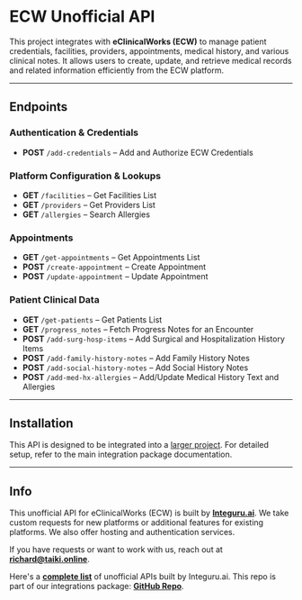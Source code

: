 # **ECW Unofficial API**
This project integrates with **eClinicalWorks (ECW)** to manage patient credentials, facilities, providers, appointments, medical history, and various clinical notes. It allows users to create, update, and retrieve medical records and related information efficiently from the ECW platform.

---

## **Endpoints**

### **Authentication & Credentials**
-   **POST** `/add-credentials` – Add and Authorize ECW Credentials

### **Platform Configuration & Lookups**
-   **GET** `/facilities` – Get Facilities List
-   **GET** `/providers` – Get Providers List
-   **GET** `/allergies` – Search Allergies

### **Appointments**
-   **GET** `/get-appointments` – Get Appointments List
-   **POST** `/create-appointment` – Create Appointment
-   **POST** `/update-appointment` – Update Appointment

### **Patient Clinical Data**
-   **GET** `/get-patients` – Get Patients List
-   **GET** `/progress_notes` – Fetch Progress Notes for an Encounter
-   **POST** `/add-surg-hosp-items` – Add Surgical and Hospitalization History Items
-   **POST** `/add-family-history-notes` – Add Family History Notes
-   **POST** `/add-social-history-notes` – Add Social History Notes
-   **POST** `/add-med-hx-allergies` – Add/Update Medical History Text and Allergies

---

## **Installation**
This API is designed to be integrated into a [larger project](https://github.com/Unofficial-APIs/Integrations). For detailed setup, refer to the main integration package documentation.

---

## **Info**
This unofficial API for eClinicalWorks (ECW) is built by **[Integuru.ai](https://integuru.ai/)**. We take custom requests for new platforms or additional features for existing platforms. We also offer hosting and authentication services.

If you have requests or want to work with us, reach out at **richard@taiki.online**.

Here's a **[complete list](https://github.com/Integuru-AI/APIs-by-Integuru)** of unofficial APIs built by Integuru.ai.
This repo is part of our integrations package: **[GitHub Repo](https://github.com/Integuru-AI/Integrations)**.
